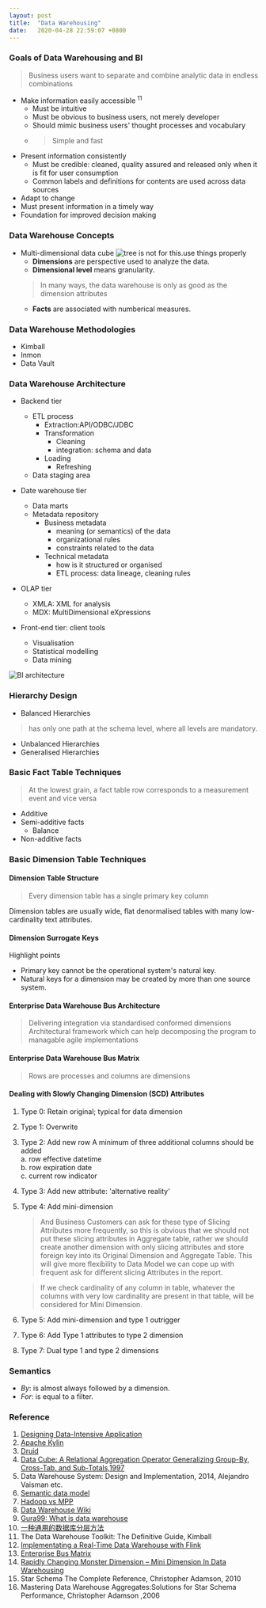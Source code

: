 ```yaml
---
layout: post
title:  "Data Warehousing"
date:   2020-04-28 22:59:07 +0800
---
```

### Goals of Data Warehousing and BI

> Business users want to separate and combine analytic data in endless combinations

- Make information easily accessible <sup>11</sup>
  - Must be intuitive
  - Must be obvious to business users, not merely developer
  - Should mimic business users' thought processes and vocabulary
  - > Simple and fast
- Present information consistently
  - Must be credible: cleaned, quality assured and released only when it is fit for user consumption
  - Common labels and definitions for contents are used across data sources
- Adapt to change
- Must present information in a timely way
- Foundation for improved decision making

### Data Warehouse Concepts

- Multi-dimensional data cube
![tree is not for this.use things properly]({{site.baseurl}}/resources/data-cube.png)
  - **Dimensions** are perspective used to analyze the data.
  - **Dimensional level** means granularity.
  > In many ways, the data warehouse is only as good as the dimension attributes
  - **Facts** are associated with numberical measures.

### Data Warehouse Methodologies

- Kimball
- Inmon
- Data Vault

### Data Warehouse Architecture

- Backend tier
  - ETL process
    - Extraction:API/ODBC/JDBC
    - Transformation
      - Cleaning
      - integration: schema and data
    - Loading
      - Refreshing
  - Data staging area
- Date warehouse tier
  - Data marts
  - Metadata repository
    - Business metadata
      - meaning (or semantics) of the data
      - organizational rules
      - constraints related to the data
    - Technical metadata
      - how is it structured or organised
      - ETL process: data lineage, cleaning rules

- OLAP tier
  - XMLA: XML for analysis
  - MDX: MultiDimensional eXpressions
- Front-end tier: client tools
  - Visualisation
  - Statistical modelling
  - Data mining

![BI architecture]({{site.baseurl}}/resources/kimball_bi_architecture.png)

### Hierarchy Design

- Balanced Hierarchies

> has only one path at the schema level, where all levels are mandatory.

- Unbalanced Hierarchies
- Generalised Hierarchies

### Basic Fact Table Techniques

> At the lowest grain, a fact table row corresponds to a measurement event and vice versa

- Additive
- Semi-additive facts
  - Balance
- Non-additive facts

### Basic Dimension Table Techniques

#### Dimension Table Structure

> Every dimension table has a single primary key column

Dimension tables are usually wide, flat denormalised tables with many low-cardinality text attributes.

#### Dimension Surrogate Keys

Highlight points

- Primary key cannot be the operational system's natural key.
- Natural keys for a dimension may be created by more than one source system.


#### Enterprise Data Warehouse Bus Architecture

> Delivering integration via standardised conformed dimensions
> Architectural framework which can help decomposing the program to managable agile implementations

#### Enterprise Data Warehouse Bus Matrix

> Rows are processes and columns are dimensions

#### Dealing with Slowly Changing Dimension (SCD) Attributes

1. Type 0: Retain original; typical for data dimension
2. Type 1: Overwrite
3. Type 2: Add new row
     A minimum of three additional columns should be added <br>
      a. row effective datetime <br>
      b. row expiration date <br>
      c. current row indicator <br>
4. Type 3: Add new attribute: 'alternative reality'
5. Type 4: Add mini-dimension

   > And Business Customers can ask for these type of Slicing Attributes more frequently, so this is obvious that we should not put these slicing attributes in Aggregate table, rather we should create another dimension with only slicing attributes and store foreign key into its Original Dimension and Aggregate Table. This will give more flexibility to Data Model we can cope up with frequent ask for different slicing Attributes in the report.

   > If we check cardinality of any column in table, whatever the columns with very low cardinality are present in that table, will be considered for Mini Dimension.

6. Type 5: Add mini-dimension and type 1 outrigger
7. Type 6: Add Type 1 attributes to type 2 dimension
8. Type 7: Dual type 1 and type 2 dimensions

### Semantics

- *By*: is almost always followed by a dimension.
- *For*: is equal to a filter. 

### Reference

1. [Designing Data-Intensive Application](https://www.notion.so/bobzeng/Read-Data-Intensive-System-498ff1dc017f4260b5530d10ea89b615)
2. [Apache Kylin](http://kylin.apache.org/docs/gettingstarted/concepts.html)
3. [Druid](https://druid.apache.org/druid.html)
4. [Data Cube: A Relational Aggregation Operator Generalizing
Group-By, Cross-Tab, and Sub-Totals,1997](https://arxiv.org/pdf/cs/0701155.pdf)
5. Data Warehouse System: Design and Implementation, 2014, Alejandro Vaisman etc.
6. [Semantic data model](https://www.wikiwand.com/en/Semantic_data_model)
7. [Hadoop vs MPP](https://0x0fff.com/hadoop-vs-mpp/)
8. [Data Warehouse Wiki](https://www.wikiwand.com/en/Data_warehouse)
9. [Gura99: What is data warehouse](https://www.guru99.com/data-warehousing.html)
10. [一种通用的数据库分层方法](https://www.notion.so/bobzeng/6b0c642ec83b430ca73054335519d6a1)
11. The Data Warehouse Toolkit: The Definitive Guide, Kimball
12. [Implementating a Real-Time Data Warehouse with Flink](https://www.alibabacloud.com/blog/implementating-a-real-time-data-warehouse-with-flink_595681)
13. [Enterprise Bus Matrix](https://www.wikiwand.com/en/Enterprise_bus_matrix)
14. [Rapidly Changing Monster Dimension – Mini Dimension In Data Warehousing](https://bidatasolution.wordpress.com/2015/09/14/mini-dimension/)
15. Star Schema The Complete Reference, Christopher Adamson, 2010
16. Mastering Data Warehouse Aggregates:Solutions for Star Schema Performance, Christopher Adamson ,2006